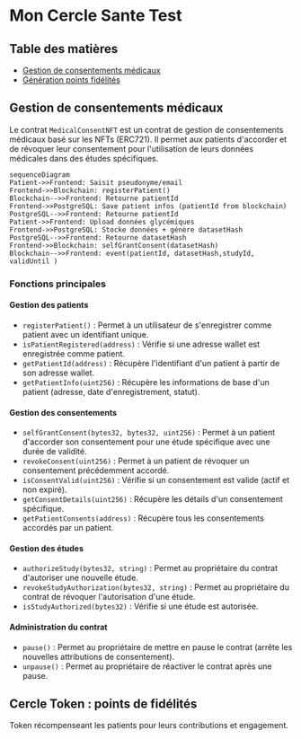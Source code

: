 # Mon Cercle Sante Test
## Table des matières
* [Gestion de consentements médicaux](#gestion-de-consentements-médicaux)
* [Génération points fidélités](#cercle-token--points-de-fidélités)

## Gestion de consentements médicaux

Le contrat `MedicalConsentNFT` est un contrat de gestion de consentements médicaux basé sur les NFTs (ERC721). Il permet aux patients d'accorder et de révoquer leur consentement pour l'utilisation de leurs données médicales dans des études spécifiques.

```mermaid
sequenceDiagram
Patient->>Frontend: Saisit pseudonyme/email
Frontend->>Blockchain: registerPatient()
Blockchain-->>Frontend: Retourne patientId
Frontend->>PostgreSQL: Save patient infos (patientId from blockchain)
PostgreSQL-->>Frontend: Retourne patientId
Patient->>Frontend: Upload données glycémiques
Frontend->>PostgreSQL: Stocke données + génère datasetHash
PostgreSQL-->>Frontend: Retourne datasetHash
Frontend->>Blockchain: selfGrantConsent(datasetHash)
Blockchain-->>Frontend: event(patientId, datasetHash,studyId, validUntil )
```

### Fonctions principales

#### Gestion des patients
- `registerPatient()` : Permet à un utilisateur de s'enregistrer comme patient avec un identifiant unique.
- `isPatientRegistered(address)` : Vérifie si une adresse wallet est enregistrée comme patient.
- `getPatientId(address)` : Récupère l'identifiant d'un patient à partir de son adresse wallet.
- `getPatientInfo(uint256)` : Récupère les informations de base d'un patient (adresse, date d'enregistrement, statut).

#### Gestion des consentements
- `selfGrantConsent(bytes32, bytes32, uint256)` : Permet à un patient d'accorder son consentement pour une étude spécifique avec une durée de validité.
- `revokeConsent(uint256)` : Permet à un patient de révoquer un consentement précédemment accordé.
- `isConsentValid(uint256)` : Vérifie si un consentement est valide (actif et non expiré).
- `getConsentDetails(uint256)` : Récupère les détails d'un consentement spécifique.
- `getPatientConsents(address)` : Récupère tous les consentements accordés par un patient.

#### Gestion des études
- `authorizeStudy(bytes32, string)` : Permet au propriétaire du contrat d'autoriser une nouvelle étude.
- `revokeStudyAuthorization(bytes32, string)` : Permet au propriétaire du contrat de révoquer l'autorisation d'une étude.
- `isStudyAuthorized(bytes32)` : Vérifie si une étude est autorisée.

#### Administration du contrat
- `pause()` : Permet au propriétaire de mettre en pause le contrat (arrête les nouvelles attributions de consentement).
- `unpause()` : Permet au propriétaire de réactiver le contrat après une pause.

## Cercle Token : points de fidélités

Token récompenseant les patients pour leurs contributions et engagement.
